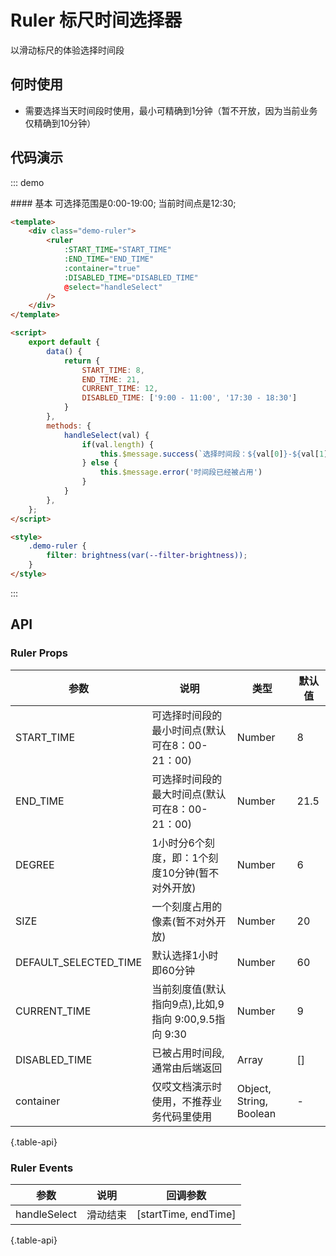 # Ruler 标尺时间选择器

以滑动标尺的体验选择时间段

## 何时使用
- 需要选择当天时间段时使用，最小可精确到1分钟（暂不开放，因为当前业务仅精确到10分钟）

## 代码演示

::: demo
<summary>
  #### 基本
  可选择范围是0:00-19:00;
  当前时间点是12:30;
</summary>

```html
<template>
    <div class="demo-ruler">
        <ruler
            :START_TIME="START_TIME" 
            :END_TIME="END_TIME" 
            :container="true"
            :DISABLED_TIME="DISABLED_TIME"
            @select="handleSelect" 
        />
    </div>
</template>

<script>
    export default {
        data() {
            return {
                START_TIME: 8,
                END_TIME: 21,
                CURRENT_TIME: 12,
                DISABLED_TIME: ['9:00 - 11:00', '17:30 - 18:30']
            }        
        },
        methods: {
            handleSelect(val) {
                if(val.length) {
                    this.$message.success(`选择时间段：${val[0]}-${val[1]}`)
                } else {
                    this.$message.error('时间段已经被占用')
                }
            }
        },
    };
</script>

<style>
    .demo-ruler {
        filter: brightness(var(--filter-brightness));
    }
</style>
```
:::

## API

### Ruler Props 
| 参数        | 说明           | 类型               | 默认值       |
|------------|----------------|-------------------|-------------|
| START_TIME  | 可选择时间段的最小时间点(默认可在8：00-21：00) | Number | 8 |
| END_TIME | 可选择时间段的最大时间点(默认可在8：00-21：00) | Number | 21.5 |
| DEGREE | 1小时分6个刻度，即：1个刻度10分钟(暂不对外开放) | Number | 6 |
| SIZE | 一个刻度占用的像素(暂不对外开放) | Number | 20 |
| DEFAULT_SELECTED_TIME | 默认选择1小时即60分钟 | Number | 60 |
| CURRENT_TIME | 当前刻度值(默认指向9点),比如,9指向 9:00,9.5指向 9:30 | Number | 9 |
| DISABLED_TIME | 已被占用时间段,通常由后端返回 | Array | [] |
| container | 仅哎文档演示时使用，不推荐业务代码里使用 | Object, String, Boolean | - |
{.table-api} 

### Ruler Events
| 参数        | 说明           | 回调参数               |
|------------|----------------|-------------------|
| handleSelect | 滑动结束 | [startTime, endTime] |
{.table-api} 
